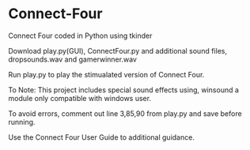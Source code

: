 # Connect-Four
Connect Four coded in Python using tkinder

Download play.py(GUI), ConnectFour.py and additional sound files, dropsounds.wav and gamerwinner.wav

Run play.py to play the stimualated version of Connect Four.

To Note: This project includes special sound effects using, winsound a module only compatible with windows user.

  To avoid errors, comment out line 3,85,90 from play.py and save before running.

Use the Connect Four User Guide to additional guidance.

